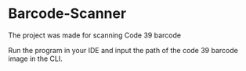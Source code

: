 # Barcode-Scanner
The project was made for scanning Code 39 barcode

Run the program in your IDE and input the path of the code 39 barcode image in the CLI.
